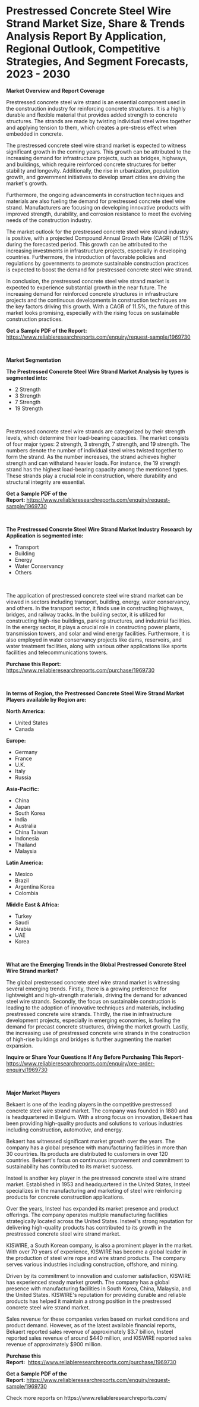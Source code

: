 <p><h1>Prestressed Concrete Steel Wire Strand Market Size, Share & Trends Analysis Report By Application, Regional Outlook, Competitive Strategies, And Segment Forecasts, 2023 - 2030</h1></p><p><strong>Market Overview and Report Coverage</strong></p>
<p><p>Prestressed concrete steel wire strand is an essential component used in the construction industry for reinforcing concrete structures. It is a highly durable and flexible material that provides added strength to concrete structures. The strands are made by twisting individual steel wires together and applying tension to them, which creates a pre-stress effect when embedded in concrete.</p><p>The prestressed concrete steel wire strand market is expected to witness significant growth in the coming years. This growth can be attributed to the increasing demand for infrastructure projects, such as bridges, highways, and buildings, which require reinforced concrete structures for better stability and longevity. Additionally, the rise in urbanization, population growth, and government initiatives to develop smart cities are driving the market's growth.</p><p>Furthermore, the ongoing advancements in construction techniques and materials are also fueling the demand for prestressed concrete steel wire strand. Manufacturers are focusing on developing innovative products with improved strength, durability, and corrosion resistance to meet the evolving needs of the construction industry.</p><p>The market outlook for the prestressed concrete steel wire strand industry is positive, with a projected Compound Annual Growth Rate (CAGR) of 11.5% during the forecasted period. This growth can be attributed to the increasing investments in infrastructure projects, especially in developing countries. Furthermore, the introduction of favorable policies and regulations by governments to promote sustainable construction practices is expected to boost the demand for prestressed concrete steel wire strand.</p><p>In conclusion, the prestressed concrete steel wire strand market is expected to experience substantial growth in the near future. The increasing demand for reinforced concrete structures in infrastructure projects and the continuous developments in construction techniques are the key factors driving this growth. With a CAGR of 11.5%, the future of this market looks promising, especially with the rising focus on sustainable construction practices.</p></p>
<p><strong>Get a Sample PDF of the Report:</strong> <a href="https://www.reliableresearchreports.com/enquiry/request-sample/1969730">https://www.reliableresearchreports.com/enquiry/request-sample/1969730</a></p>
<p>&nbsp;</p>
<p><strong>Market Segmentation</strong></p>
<p><strong>The Prestressed Concrete Steel Wire Strand Market Analysis by types is segmented into:</strong></p>
<p><ul><li>2 Strength</li><li>3 Strength</li><li>7 Strength</li><li>19 Strength</li></ul></p>
<p>&nbsp;</p>
<p><p>Prestressed concrete steel wire strands are categorized by their strength levels, which determine their load-bearing capacities. The market consists of four major types: 2 strength, 3 strength, 7 strength, and 19 strength. The numbers denote the number of individual steel wires twisted together to form the strand. As the number increases, the strand achieves higher strength and can withstand heavier loads. For instance, the 19 strength strand has the highest load-bearing capacity among the mentioned types. These strands play a crucial role in construction, where durability and structural integrity are essential.</p></p>
<p><strong>Get a Sample PDF of the Report:</strong>&nbsp;<a href="https://www.reliableresearchreports.com/enquiry/request-sample/1969730">https://www.reliableresearchreports.com/enquiry/request-sample/1969730</a></p>
<p>&nbsp;</p>
<p><strong>The Prestressed Concrete Steel Wire Strand Market Industry Research by Application is segmented into:</strong></p>
<p><ul><li>Transport</li><li>Building</li><li>Energy</li><li>Water Conservancy</li><li>Others</li></ul></p>
<p>&nbsp;</p>
<p><p>The application of prestressed concrete steel wire strand market can be viewed in sectors including transport, building, energy, water conservancy, and others. In the transport sector, it finds use in constructing highways, bridges, and railway tracks. In the building sector, it is utilized for constructing high-rise buildings, parking structures, and industrial facilities. In the energy sector, it plays a crucial role in constructing power plants, transmission towers, and solar and wind energy facilities. Furthermore, it is also employed in water conservancy projects like dams, reservoirs, and water treatment facilities, along with various other applications like sports facilities and telecommunications towers.</p></p>
<p><strong>Purchase this Report:</strong>&nbsp; <a href="https://www.reliableresearchreports.com/purchase/1969730">https://www.reliableresearchreports.com/purchase/1969730</a></p>
<p>&nbsp;</p>
<p><strong>In terms of Region, the Prestressed Concrete Steel Wire Strand Market Players available by Region are:</strong></p>
<p>
    <p> <strong> North America: </strong>
        <ul>
            <li>United States</li>
            <li>Canada</li>
        </ul>
        </p> 
    <p> <strong> Europe: </strong>
        <ul>
            <li>Germany</li>
            <li>France</li>
            <li>U.K.</li>
            <li>Italy</li>
            <li>Russia</li>
        </ul>
        </p> 
    <p> <strong> Asia-Pacific: </strong>
        <ul>
            <li>China</li>
            <li>Japan</li>
            <li>South Korea</li>
            <li>India</li>
            <li>Australia</li>
            <li>China Taiwan</li>
            <li>Indonesia</li>
            <li>Thailand</li>
            <li>Malaysia</li>
        </ul>
        </p> 
    <p> <strong> Latin America: </strong>
        <ul>
            <li>Mexico</li>
            <li>Brazil</li>
            <li>Argentina Korea</li>
            <li>Colombia</li>
        </ul>
        </p> 
    <p> <strong> Middle East & Africa: </strong>
        <ul>
            <li>Turkey</li>
            <li>Saudi</li>
            <li>Arabia</li>
            <li>UAE</li>
            <li>Korea</li>
        </ul>
    </p>
    </p>
<p>&nbsp;</p>
<p><strong>What are the Emerging Trends in the Global Prestressed Concrete Steel Wire Strand market?</strong></p>
<p><p>The global prestressed concrete steel wire strand market is witnessing several emerging trends. Firstly, there is a growing preference for lightweight and high-strength materials, driving the demand for advanced steel wire strands. Secondly, the focus on sustainable construction is leading to the adoption of innovative techniques and materials, including prestressed concrete wire strands. Thirdly, the rise in infrastructure development projects, especially in emerging economies, is fueling the demand for precast concrete structures, driving the market growth. Lastly, the increasing use of prestressed concrete wire strands in the construction of high-rise buildings and bridges is further augmenting the market expansion.</p></p>
<p><strong>Inquire or Share Your Questions If Any Before Purchasing This Report</strong>- <a href="https://www.reliableresearchreports.com/enquiry/pre-order-enquiry/1969730">https://www.reliableresearchreports.com/enquiry/pre-order-enquiry/1969730</a></p>
<p>&nbsp;</p>
<p><strong>Major Market Players</strong></p>
<p><p>Bekaert is one of the leading players in the competitive prestressed concrete steel wire strand market. The company was founded in 1880 and is headquartered in Belgium. With a strong focus on innovation, Bekaert has been providing high-quality products and solutions to various industries including construction, automotive, and energy.</p><p>Bekaert has witnessed significant market growth over the years. The company has a global presence with manufacturing facilities in more than 30 countries. Its products are distributed to customers in over 120 countries. Bekaert's focus on continuous improvement and commitment to sustainability has contributed to its market success.</p><p>Insteel is another key player in the prestressed concrete steel wire strand market. Established in 1953 and headquartered in the United States, Insteel specializes in the manufacturing and marketing of steel wire reinforcing products for concrete construction applications.</p><p>Over the years, Insteel has expanded its market presence and product offerings. The company operates multiple manufacturing facilities strategically located across the United States. Insteel's strong reputation for delivering high-quality products has contributed to its growth in the prestressed concrete steel wire strand market.</p><p>KISWIRE, a South Korean company, is also a prominent player in the market. With over 70 years of experience, KISWIRE has become a global leader in the production of steel wire rope and wire strand products. The company serves various industries including construction, offshore, and mining.</p><p>Driven by its commitment to innovation and customer satisfaction, KISWIRE has experienced steady market growth. The company has a global presence with manufacturing facilities in South Korea, China, Malaysia, and the United States. KISWIRE's reputation for providing durable and reliable products has helped it maintain a strong position in the prestressed concrete steel wire strand market.</p><p>Sales revenue for these companies varies based on market conditions and product demand. However, as of the latest available financial reports, Bekaert reported sales revenue of approximately $3.7 billion, Insteel reported sales revenue of around $440 million, and KISWIRE reported sales revenue of approximately $900 million.</p></p>
<p><strong>Purchase this Report:</strong>&nbsp;&nbsp;<a href="https://www.reliableresearchreports.com/purchase/1969730">https://www.reliableresearchreports.com/purchase/1969730</a></p>
<p></p>
<p><strong>Get a Sample PDF of the Report:</strong>&nbsp;<a href="https://www.reliableresearchreports.com/enquiry/request-sample/1969730">https://www.reliableresearchreports.com/enquiry/request-sample/1969730</a></p>
<p>Check more reports on https://www.reliableresearchreports.com/</p>